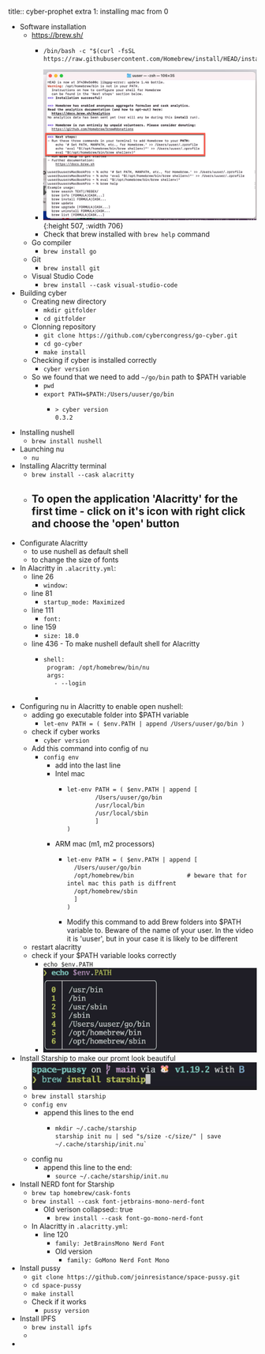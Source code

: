 title:: cyber-prophet extra 1: installing mac from 0

- Software installation
	- https://brew.sh/
		- ```
		  /bin/bash -c "$(curl -fsSL https://raw.githubusercontent.com/Homebrew/install/HEAD/install.sh)"
		  ```
		- ![image.png](../assets/image_1665918154752_0.png){:height 507, :width 706}
		- Check that brew installed with `brew help` command
	- Go compiler
		- `brew install go`
	- Git
		- `brew install git`
	- Visual Studio Code
		- `brew install --cask visual-studio-code`
- Building cyber
	- Creating new directory
		- `mkdir gitfolder`
		- `cd gitfolder`
	- Clonning repository
		- `git clone https://github.com/cybercongress/go-cyber.git`
		- `cd go-cyber`
		- `make install`
	- Checking if cyber is installed correctly
		- `cyber version`
	- So we found that we need to add `~/go/bin` path to $PATH variable
		- `pwd`
		- `export PATH=$PATH:/Users/uuser/go/bin`
			- ```
			  > cyber version
			  0.3.2
			  ```
- Installing nushell
	- `brew install nushell`
- Launching nu
	- `nu`
- Installing Alacritty terminal
	- `brew install --cask alacritty`
	- To open the application 'Alacritty' for the first time - click on it's icon with right click and choose the 'open' button
		-
- Configurate Alacritty
	- to use nushell as default shell
	- to change the size of fonts
- In Alacritty in `.alacritty.yml`:
	- line 26
		- `window:`
	- line 81
		- `startup_mode: Maximized`
	- line 111
		- `font:`
	- line 159
		- `size: 18.0`
	- line 436 - To make nushell default shell for Alacritty
		- ```
		  shell:
		   program: /opt/homebrew/bin/nu
		   args:
		     - --login
		  ```
		-
- Configuring nu in Alacritty to enable open nushell:
	- adding go executable folder into $PATH variable
		- `let-env PATH = ( $env.PATH | append /Users/uuser/go/bin )`
	- check if cyber works
		- `cyber version`
	- Add this command into config of nu
		- `config env`
			- add into the last line
			- Intel mac
				- ```
				  let-env PATH = ( $env.PATH | append [
				          /Users/uuser/go/bin
				          /usr/local/bin
				          /usr/local/sbin
				          ]
				  )
				  ```
			- ARM mac (m1, m2 processors)
				- ```
				  let-env PATH = ( $env.PATH | append [
				  	/Users/uuser/go/bin  
				  	/opt/homebrew/bin  				# beware that for intel mac this path is diffrent
				  	/opt/homebrew/sbin 
				  	] 
				  )
				  ```
				- Modify this command to add Brew folders into $PATH variable to. Beware of the name of your user. In the video it is 'uuser', but in your case it is likely to be different
	- restart alacritty
	- check if your $PATH variable looks correctly
		- `echo $env.PATH`
		- ![image.png](../assets/image_1665923863696_0.png)
- Install Starship to make our promt look beautiful
	- ![image.png](../assets/image_1665923942928_0.png)
	- `brew install starship`
	- `config env`
		- append this lines to the end
			- ```
			  mkdir ~/.cache/starship
			  starship init nu | sed "s/size -c/size/" | save ~/.cache/starship/init.nu`
			  ```
	- config nu
		- append this line to the end:
			- `source ~/.cache/starship/init.nu`
- Install NERD font for Starship
	- `brew tap homebrew/cask-fonts`
	- `brew install --cask font-jetbrains-mono-nerd-font`
		- Old verison
		  collapsed:: true
			- `brew install --cask font-go-mono-nerd-font`
	- In Alacritty in `.alacritty.yml`:
		- line 120
			- `family: JetBrainsMono Nerd Font`
			- Old version
				- `family: GoMono Nerd Font Mono`
- Install pussy
	- `git clone https://github.com/joinresistance/space-pussy.git`
	- `cd space-pussy`
	- `make install`
	- Check if it works
		- `pussy version`
- Install IPFS
	- `brew install ipfs`
	-
-